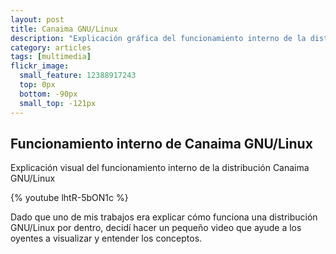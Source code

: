 ```yaml
---
layout: post
title: Canaima GNU/Linux 
description: "Explicación gráfica del funcionamiento interno de la distribución Canaima GNU/Linux"
category: articles 
tags: [multimedia]
flickr_image:
  small_feature: 12388917243 
  top: 0px
  bottom: -90px
  small_top: -121px
---
```


## Funcionamiento interno de Canaima GNU/Linux

Explicación visual del funcionamiento interno de la distribución Canaima GNU/Linux 

{% youtube lhtR-5bON1c %}

Dado que uno de mis trabajos era explicar cómo funciona una distribución GNU/Linux por dentro, decidí hacer un pequeño video que ayude a los oyentes a visualizar y entender los conceptos.
